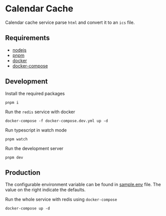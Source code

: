 # Calendar Cache

Calendar cache service parse `html` and convert it to an `ics` file.

## Requirements

 - [nodejs](https://nodejs.dev)
 - [pnpm](https://pnpm.io)
 - [docker](https://www.docker.com)
 - [docker-compose](https://docs.docker.com/compose/)

## Development

Install the required packages

```
pnpm i
```

Run the `redis` service with docker

```
docker-compose -f docker-compose.dev.yml up -d
```

Run typescript in watch mode

```
pnpm watch
```

Run the development server

```
pnpm dev
```

## Production

The configurable environment variable can be found in [sample.env](docs/sample.env) file. The value on the right indicate the defaults.

Run the whole service with redis using `docker-compose`

```
docker-compose up -d
```
